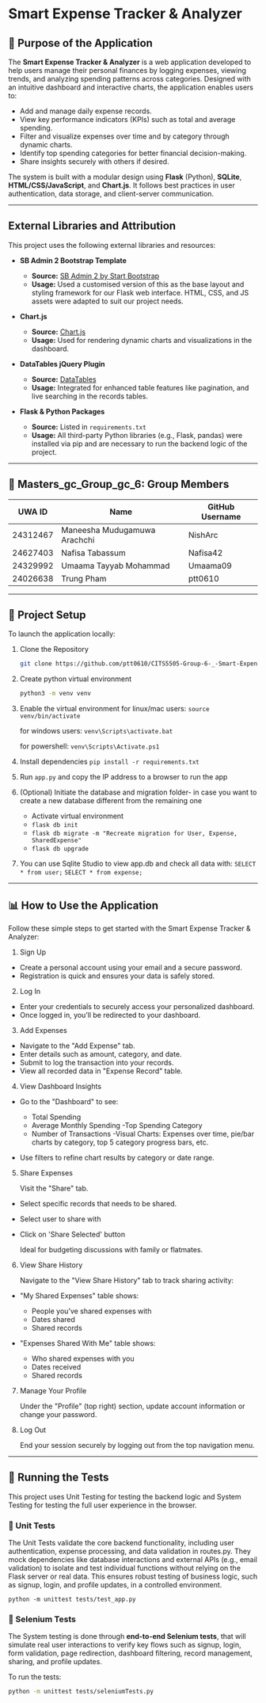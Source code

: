 # Smart Expense Tracker & Analyzer

## 📌 Purpose of the Application

The **Smart Expense Tracker & Analyzer** is a web application developed to help users manage their personal finances by logging expenses, viewing trends, and analyzing spending patterns across categories. Designed with an intuitive dashboard and interactive charts, the application enables users to:

- Add and manage daily expense records.
- View key performance indicators (KPIs) such as total and average spending.
- Filter and visualize expenses over time and by category through dynamic charts.
- Identify top spending categories for better financial decision-making.
- Share insights securely with others if desired.

The system is built with a modular design using **Flask** (Python), **SQLite**, **HTML/CSS/JavaScript**, and **Chart.js**. It follows best practices in user authentication, data storage, and client-server communication.

---

## External Libraries and Attribution

This project uses the following external libraries and resources:

- **SB Admin 2 Bootstrap Template**  
  - **Source:** [SB Admin 2 by Start Bootstrap](https://startbootstrap.com/theme/sb-admin-2)    
  - **Usage:** Used a customised version of this as the base layout and styling framework for our Flask web interface. HTML, CSS, and JS assets were adapted to suit our project needs.

- **Chart.js**  
  - **Source:** [Chart.js](https://www.chartjs.org/)    
  - **Usage:**  Used for rendering dynamic charts and visualizations in the dashboard.

- **DataTables jQuery Plugin**  
  - **Source:** [DataTables](https://datatables.net/)   
  - **Usage:** Integrated for enhanced table features like pagination, and live searching in the records tables.

- **Flask & Python Packages**  
  - **Source:** Listed in `requirements.txt`  
  - **Usage:** All third-party Python libraries (e.g., Flask, pandas) were installed via pip and are necessary to run the backend logic of the project.

---

## 👥 Masters_gc_Group_gc_6: Group Members 

| UWA ID       | Name                           | GitHub Username      |
|--------------|--------------------------------|----------------------|
| 24312467     | Maneesha Mudugamuwa Arachchi   | NishArc              |
| 24627403     | Nafisa Tabassum                | Nafisa42             |
| 24329992     | Umaama Tayyab Mohammad         | Umaama09             |
| 24026638     | Trung Pham                     | ptt0610              |

---

## 🚀 Project Setup

To launch the application locally:

1. Clone the Repository
    ```bash
    git clone https://github.com/ptt0610/CITS5505-Group-6-_-Smart-Expense-Tracker-Analyzer

2. Create python virtual environment
    ```bash
    python3 -m venv venv

3. Enable the virtual environment
    for linux/mac users:
    ``source venv/bin/activate``

    for windows users:
    ``venv\Scripts\activate.bat``

    for powershell:
    ``venv\Scripts\Activate.ps1``

4. Install dependencies
    ``pip install -r requirements.txt``

5. Run ``app.py`` and copy the IP address to a browser to run the app

6. (Optional) Initiate the database and migration folder- in case you want to create a new database different from the remaining one
   - Activate virtual environment
   - ``flask db init``
   - ``flask db migrate -m "Recreate migration for User, Expense, SharedExpense"``
   - ``flask db upgrade``

7. You can use Sqlite Studio to view app.db and check all data with:
   ``SELECT * from user;``
   ``SELECT * from expense;`` 

---
## 📊 How to Use the Application

Follow these simple steps to get started with the Smart Expense Tracker & Analyzer:

1. Sign Up

- Create a personal account using your email and a secure password.
- Registration is quick and ensures your data is safely stored.

2. Log In

- Enter your credentials to securely access your personalized dashboard.
- Once logged in, you’ll be redirected to your dashboard.

3. Add Expenses

- Navigate to the "Add Expense" tab.
- Enter details such as amount, category, and date.
- Submit to log the transaction into your records.
- View all recorded data in "Expense Record" table.

4. View Dashboard Insights

- Go to the "Dashboard" to see:
    - Total Spending
    - Average Monthly Spending
    -Top Spending Category
    - Number of Transactions
    -Visual Charts: Expenses over time, pie/bar charts by category, top 5 category progress bars, etc.

- Use filters to refine chart results by category or date range.

5. Share Expenses

    Visit the "Share" tab.

- Select specific records that needs to be shared.
- Select user to share with
- Click on 'Share Selected' button

    Ideal for budgeting discussions with family or flatmates.

6. View Share History

    Navigate to the "View Share History" tab to track sharing activity:

- "My Shared Expenses" table shows:
    - People you’ve shared expenses with
    - Dates shared
    - Shared records

- "Expenses Shared With Me" table shows:
    - Who shared expenses with you
    - Dates received
    - Shared records

7. Manage Your Profile

    Under the "Profile" (top right) section, update account information or change your password.

8. Log Out

    End your session securely by logging out from the top navigation menu.

---

## 🧪 Running the Tests

This project uses Unit Testing for testing the backend logic and System Testing for testing the full user experience in the browser.

### 🧪 Unit Tests

The Unit Tests validate the core backend functionality, including user authentication, expense processing, and data validation in routes.py. They mock dependencies like database interactions and external APIs (e.g., email validation) to isolate and test individual functions without relying on the Flask server or real data. This ensures robust testing of business logic, such as signup, login, and profile updates, in a controlled environment.

``python -m unittest tests/test_app.py``

### 🧪 Selenium Tests

The System testing is done through **end-to-end Selenium tests**, that will simulate real user interactions to verify key flows such as signup, login, form validation, page redirection, dashboard filtering, record management, sharing, and profile updates.


To run the tests:

```bash
python -m unittest tests/seleniumTests.py

